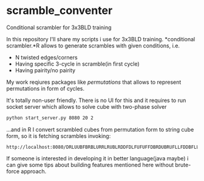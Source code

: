 # scramble_conventer
Conditional scrambler for 3x3BLD training

In this repository I'll share my scripts i use for 3x3BLD training. *conditional scrambler.*R allows to generate scrambles with given conditions, i.e.

* N twisted edges/corners
* Having specific 3-cycle in scramble(in first cycle)
* Having pairity/no pairity

My work reqiures packages like *permutations* that allows to represent permutations in form of cycles. 

It's totally non-user friendly. There is no UI for this and it requires to run socket server which allows to solve cube with two-phase solver

```cmd
python start_server.py 8080 20 2
```

...and in R I convert scrambled cubes from permutation form to string cube form, so it is fetching scrambles invoking:

```
http://localhost:8080/DRLUUBFBRBLURRLRUBLRDDFDLFUFUFFDBRDUBRUFLLFDDBFLUBLRBD
```

If someone is interested in developing it in better language(java maybe) i can give some tips about building features mentioned here without brute-force approach.
